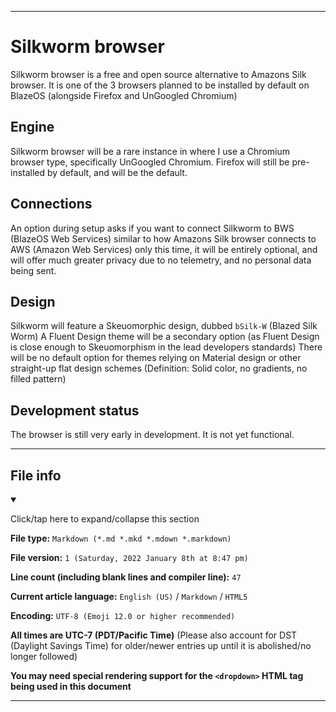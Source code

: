 
***

# Silkworm browser

Silkworm browser is a free and open source alternative to Amazons Silk browser. It is one of the 3 browsers planned to be installed by default on BlazeOS (alongside Firefox and UnGoogled Chromium)

## Engine

Silkworm browser will be a rare instance in where I use a Chromium browser type, specifically UnGoogled Chromium. Firefox will still be pre-installed by default, and will be the default.

## Connections

An option during setup asks if you want to connect Silkworm to BWS (BlazeOS Web Services) similar to how Amazons Silk browser connects to AWS (Amazon Web Services) only this time, it will be entirely optional, and will offer much greater privacy due to no telemetry, and no personal data being sent.

## Design

Silkworm will feature a Skeuomorphic design, dubbed `bSilk-W` (Blazed Silk Worm) A Fluent Design theme will be a secondary option (as Fluent Design is close enough to Skeuomorphism in the lead developers standards) There will be no default option for themes relying on Material design or other straight-up flat design schemes (Definition: Solid color, no gradients, no filled pattern)

## Development status

The browser is still very early in development. It is not yet functional.

***

## File info

<details open><summary><p lang="en">Click/tap here to expand/collapse this section</p></summary>

**File type:** `Markdown (*.md *.mkd *.mdown *.markdown)`

**File version:** `1 (Saturday, 2022 January 8th at 8:47 pm)`

**Line count (including blank lines and compiler line):** `47`

**Current article language:** `English (US)` / `Markdown` / `HTML5`

**Encoding:** `UTF-8 (Emoji 12.0 or higher recommended)`

**All times are UTC-7 (PDT/Pacific Time)** (Please also account for DST (Daylight Savings Time) for older/newer entries up until it is abolished/no longer followed)

**You may need special rendering support for the `<dropdown>` HTML tag being used in this document**

</details>

***
